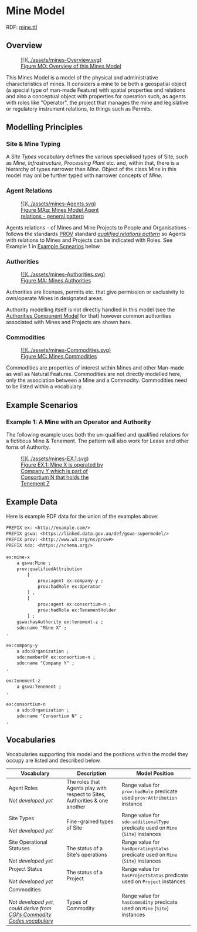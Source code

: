 # Mine Model

RDF: [mine.ttl](https://github.com/Geological-Survey-of-Western-Australia/GSWA-Supermodel/blob/main/rdf/components/mine.ttl)

## Overview

<a href="../../assets/mines-Overview.svg">
<figure id="figure-bh" markdown style="width:100%">
  ![](../assets/mines-Overview.svg)
  <figcaption>Figure MO: Overview of this Mines Model</figcaption>
</figure>
</a>

This Mines Model is a model of the physical and administrative characteristics of mines. It considers a mine to be both a geospatial object (a special type of man-made Feature) with spatial properties and relations and also a conceptual object with properties for operation such, as agents with roles like "Operator", the project that manages the mine and legislative or regulatory instrument relations, to things such as Permits.

## Modelling Principles

### Site & Mine Typing

A _Site Types_ vocabulary defines the various specialised types of Site, such as _Mine_, _Infrastructure_, _Processing Plant_ etc. and, within that, there is a hierarchy of types narrower than _Mine_. Object of the class Mine in this model may onl be further typed with narrower concepts of _Mine_. 

### Agent Relations

<a href="../../assets/mines-Agents.svg">
<figure id="figure-bh" markdown style="width:50%">
  ![](../assets/mines-Agents.svg)
  <figcaption>Figure MAg: Mines Model Agent relations - general pattern</figcaption>
</figure>
</a>

Agents relations - of Mines and Mine Projects to People and Organisations - follows the standards [PROV](../background.md#prov) standard [_qualified relations pattern_](https://www.w3.org/TR/prov-o/#cross-reference-qualified-terms) so Agents with relations to Mines and Projects can be indicated with Roles. See Example 1 in [Example Scnearios](#example-scenarios) below.

### Authorities

<a href="../../assets/mines-Authorities.svg">
<figure id="figure-bh" markdown style="width:70%">
  ![](../assets/mines-Authorities.svg)
  <figcaption>Figure MA: Mines Authorities</figcaption>
</figure>
</a>

Authorities are licenses, permits etc. that give permission or exclusivity to own/operate Mines in designated areas.

Authority modelling itself is not directly handled in this model (see the [Authorities Component Model](../components/mining-authorisation) for that) however common authorities associated with Mines and Projects are shown here.

### Commodities

<a href="../../assets/mines-Commodities.svg">
<figure id="figure-bh" markdown style="width:60%">
  ![](../assets/mines-Commodities.svg)
  <figcaption>Figure MC: Mines Commodities</figcaption>
</figure>
</a>

Commodities are properties of interest within Mines and other Man-made as well as Natural Features. Commodities are not directly modelled here, only the association between a Mine and a Commodity. Commodities need to be listed within a vocabulary.

## Example Scenarios

### Example 1: A Mine with an Operator and Authority 

The following example uses both the un-qualified and qualified relations for a fictitious Mine & Tenement. The pattern will also work for Lease and other forns of Authority.

<a href="../../assets/mines-EX.1.svg">
<figure id="figure-bh" markdown style="width:50%">
  ![](../assets/mines-EX.1.svg)
  <figcaption>Figure EX.1: Mine X is operated by Company Y which is part of Consortium N that holds the Tenement Z</figcaption>
</figure>
</a>

## Example Data

Here is example RDF data for the union of the examples above:

```
PREFIX ex: <http://example.com/>
PREFIX gswa: <https://linked.data.gov.au/def/gswa-supermodel/>
PREFIX prov: <http://www.w3.org/ns/prov#>
PREFIX sdo: <https://schema.org/>

ex:mine-x
    a gswa:Mine ;
    prov:qualifiedAttribution
        [
            prov:agent ex:company-y ;
            prov:hadRole ex:Operator
        ] ,
        [
            prov:agent ex:consortium-n ;
            prov:hadRole ex:TenementHolder
        ] ;
    gswa:hasAuthority ex:tenement-z ;
    sdo:name "Mine X" ;
.

ex:company-y
    a sdo:Organization ;
    sdo:memberOf ex:consortium-n ;
    sdo:name "Company Y" ;
.

ex:tenement-z
    a gswa:Tenement ;
.

ex:consortium-n
    a sdo:Organization ;
    sdo:name "Consortium N" ;
.
```

## Vocabularies

Vocabularies supporting this model and the positions within the model they occupy are listed and described below.

**Vocabulary** | **Description** | **Model Position**
--- | --- | ---
Agent Roles<br /><br />_Not developed yet_ | The roles that Agents play with respect to Sites, Authorities & one another | Range value for `prov:hadRole` predicate used `prov:Attribution` instance
Site Types<br /><br />_Not developed yet_ | Fine-grained types of Site | Range value for `sdo:additionalType` predicate used on `Mine` (`Site`) instances
Site Operational Statuses<br /><br />_Not developed yet_ | The status of a Site's operations | Range value for `hasOperatingStatus` predicate used on `Mine` (`Site`) instances
Project Status<br /><br />_Not developed yet_ | The status of a Project | Range value for `hasProjectStatus` predicate used on `Project` instances
Commodities<br /><br />_Not developed yet, could derive from [CGI's Commodity Codes vocabulary](http://resource.geosciml.org/classifier/cgi/commodity-code)_ | Types of Commodity | Range value for `hasCommodity` predicate used on `Mine` (`Site`) instances